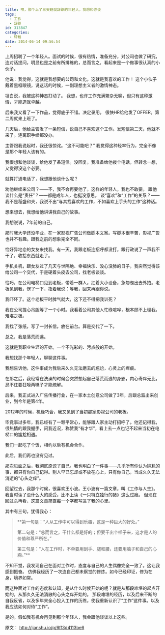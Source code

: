 ```yaml
---
title: 嘿，那个上了三天班就辞职的年轻人，我想和你谈
tags:
  - 工作
  - 辞职
id: 313847
categories:
  - 转载
date: 2014-06-14 09:56:54
---
```


上周招聘了一个年轻人。面试的时候，很有热情，准备充分，对公司也做了研究，连对话提问，明显也是之前有所排练的，总而言之，看起来是一个做事很认真的小伙子。

他说：我觉得，这就是我想要的公司和文化，这就是我喜欢的工作！
这个小伙子戴着黑框眼镜，说这话的时候，一副理想主义者的激情神态。

坦白说，我被这种神态打动了。
我想，也许工作充满繁杂无聊，但只有这种激情，才能造就卓越。

后来我又看了一下作品，觉得底子不错。决定录用。
很快HR给他发了OFFER。第二周就来上班了。

几天后，他给主管发了一条短信，说自己不喜欢这个工作。发短信第二天，他就不来了。连离职手续都没办。

主管跟我说起时，我还很惊诧。“这不可能吧？”
我觉得这种轻率行为，完全不像是那个年轻人该有的。

我很想和他谈谈，给他发了条短信。没回复。我准备给他拨个电话，但转念一想，又觉得没这个必要。

就算打通电话了，我想跟他谈什么呢？

劝他继续来公司？——不，我不会再要他了。这样的年轻人，我也不敢要。
跟他谈什么是“责任”？——都是成年人，也挺没意思。
谈“喜欢”和“工作”的关系？——我不是稻盛和夫，我说不出“与其找喜欢的工作，不如喜欢上手头的工作”这种话。

想来想去，我想给他讲讲我自己的故事。

我想说说，7年前的自己。

那时我大学还没毕业，在一家影视广告公司做脚本文案。写脚本很辛苦，影视广告也并不有趣。跟我之前的想象完全不同。

恰好异地恋的女友来找我。有一天，我跟老板连招呼都没打，跟行政说了一声我不干了，收拾东西就走了。

手机关机，跟女友过了几天与世隔绝、幸福快乐、没心没肺的日子，我突然觉得该给公司一个交代，于是硬着头皮去公司，找老板谈谈。

恰巧，在公司电梯口见到老板，带着一群人，扛着大小设备，急匆匆出去外拍。老板见到我，愣了一下，指着我说：等我，回来再跟你说。

我吓坏了。这个老板平时脾气就大，这下还不得把我训死？

我在公司提心吊胆等了一个小时。我看着公司其他人忙碌喧哗，根本顾不上理我。难堪之极。

我找了张纸，写了一封长信，放在前台。算是交代了一下。

总之，我是落荒而逃。

这就是我职业生涯的开始。一个不光彩的、污点般的开始。

我想找那个年轻人，聊聊这件事。

我想告诉他，这件事成为我后来久久无法磨去的尴尬，心灵上的痒痕。

在那之后，我经常在洗澡的时候会突然想起自己落荒而逃的身影，内心奇痒无比，忍不住要狂嚎两嗓子才能疏解。

后来，我正式进入广告传播行业，在一家本土创意公司做了3年，后跟总监出来创业，到今年是第4年。

2012年的时候，机缘巧合，我又见到了当初那家影视公司的老板。

毕竟事过多年，我已经有了一颗平常心，能够跟人家主动打招呼了。他还记得我，很热情的跟我握手，问我近况，称赞我“有才华”，看上去一点也记不起来当初在电梯口的尴尬相遇。

我们一起吃了个饭，相约以后有机会合作。

此后，我们再也没有见过。

那次见面之后，我彻底原谅了自己。我也明白了一件事——几乎所有你认为尴尬的事，都只有你自己记得。别人早已忘却或不放在心上，只有你自己，当成久久无法消逝的“心头之痒”。

回望过去，我那个时候，很喜欢王小波。王小波有一篇文章，叫《工作与人生》。我当时读了没什么大的感受，比不上读《一只特立独行的猪》这么过瘾。
但现在回过头再看，这篇文章简直每一个字都写进了我的心里。

其中有三句，犹得我心：

> **第一句是：“人从工作中可以得到乐趣，这是一种巨大的好处。”> 
> 第二句是：“总而言之，干什么都是好的；但要干出个样子来，这才是人的价值和尊严所在。”> 
> 第三句是：“人在工作时，不单要用到手、腿和腰，还要用脑子和自己的心胸。”**

不知不觉，我发现自己在面对工作时，态度与自己的人生偶像完全一致了。这让我感到振奋。
仿佛我经历了一次连自己都未察觉的修炼。如今已经印证，修为在身，境界如常。

而这种面对工作的态度和认知，是从什么时候开始的呢？就是从那段难堪的起点开始的，从那久久无法消散的心头之痒开始的。
那段难堪的经历，以及后来不断的自我反省，以及多年来全心投入工作的历练，使我重新认识了“工作”这件事。以及我应该如何对待“工作”。

是的。假如我有机会再见到那个年轻人，我会跟他谈谈以上这些。

原文： http://jianshu.io/p/6ff3d4113be6